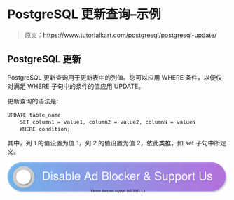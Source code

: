 # PostgreSQL 更新查询–示例

> 原文：<https://www.tutorialkart.com/postgresql/postgresql-update/>

## PostgreSQL 更新

PostgreSQL 更新查询用于更新表中的列值。您可以应用 WHERE 条件，以便仅对满足 WHERE 子句中的条件的值应用 UPDATE。

更新查询的语法是:

```
UPDATE table_name
	SET column1 = value1, column2 = value2, columnN = valueN
	WHERE condition;
```

其中，列 1 的值设置为值 1，列 2 的值设置为值 2，依此类推，如 set 子句中所定义。

[![](img/925da31b32d6bc3827932f6c8afb11bb.png)](https://www.tutorialkart.com/)